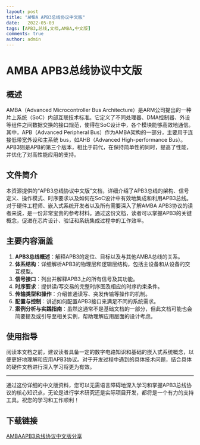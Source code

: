 ```yaml
---
layout: post
title: "AMBA APB3总线协议中文版"
date:   2022-05-03
tags: [APB3,总线,文档,AMBA,中文版]
comments: true
author: admin
---
```

# AMBA APB3总线协议中文版

## 概述

AMBA（Advanced Microcontroller Bus Architecture）是ARM公司提出的一种片上系统（SoC）内部互联技术标准。它定义了不同处理器、DMA控制器、外设等组件之间数据交换的接口规范，使得在SoC设计中，各个模块能够高效地通信。其中，APB（Advanced Peripheral Bus）作为AMBA架构的一部分，主要用于连接低带宽外设和主系统 bus，如AHB（Advanced High-performance Bus）。APB3则是APB的第三个版本，相比于前代，在保持简单性的同时，提高了性能，并优化了对高性能应用的支持。

## 文件简介

本资源提供的“APB3总线协议中文版”文档，详细介绍了APB3总线的架构、信号定义、操作模式、时序要求以及如何在SoC设计中有效地集成和利用APB3总线。对于硬件工程师、嵌入式系统开发者以及所有需要深入了解AMBA APB3协议的读者来说，是一份非常宝贵的参考材料。通过这份文档，读者可以掌握APB3的关键概念，促进在芯片设计、验证和系统集成过程中的工作效率。

## 主要内容涵盖

1. **APB3总线概述**：解释APB3的定位、目标以及与其他AMBA总线的关系。
2. **体系结构**：详细解析APB3的物理层和逻辑层结构，包括主设备和从设备的交互模型。
3. **信号接口**：列出并解释APB3上的所有信号及其功能。
4. **时序要求**：提供读/写交易的完整时序图及相应的时序约束条件。
5. **传输类型和操作**：介绍普通读写、突发传输等操作的机制。
6. **配置与控制**：讲述如何配置APB3接口来满足不同的系统需求。
7. **案例分析与实践指南**：虽然这通常不是基础文档的一部分，但此文档可能也会简要提及或引导至相关实例，帮助理解应用层面的设计考虑。

## 使用指导

阅读本文档之前，建议读者具备一定的数字电路知识和基础的嵌入式系统概念，以便更好地理解和应用APB3协议。对于开发过程中遇到的具体技术问题，结合具体的硬件文档进行深入学习将更为有效。

---

通过这份详细的中文版资料，您可以无需语言障碍地深入学习和掌握APB3总线协议的核心知识点，无论是进行学术研究还是实际项目开发，都将是一个有力的支持工具。祝您的学习和工作顺利！

## 下载链接

[AMBAAPB3总线协议中文版分享](https://pan.quark.cn/s/6b555a33d290)